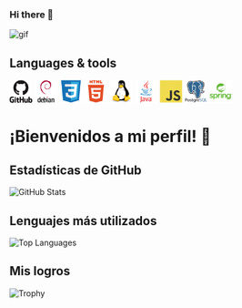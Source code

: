 ### Hi there 👋

<div id="header" aling="center">
<img src="https://media.giphy.com/media/Gb1VVZZncufH1l1a3H/giphy.gif" alt="gif" width="200">
 <!--
<h1 aling="center">Hello, I'm Development of Multiplatform Applications</h1>
<h2 aling="center">Passionate developer specializing in Multiplatform Application Development (DAM). Proficient in designing and implementing mobile and web applications for various platforms. Skilled in programming languages such as Java, HTML, CSS, and JavaScript. Experienced in database management and software testing. Strong expertise in designing flowcharts and diagrams to optimize application workflows. Committed to delivering high-quality, user-friendly applications. Constantly learning and exploring new technologies to stay ahead in the ever-evolving field of software development.</h2>
<h2 aling="center">Apasionado desarrollador especializado en el Desarrollo de Aplicaciones Multiplataforma (DAM). Experto en el diseño e implementación de aplicaciones móviles y web para diversas plataformas. Habilidades en lenguajes de programación como Java, HTML, CSS y JavaScript. Experiencia en gestión de bases de datos y pruebas de software. Amplia experiencia en el diseño de diagramas de flujo y diagramas para optimizar los flujos de trabajo de las aplicaciones. Comprometido en ofrecer aplicaciones de alta calidad y amigables para el usuario. Siempre aprendiendo y explorando nuevas tecnologías para mantenerse al día en el campo en constante evolución del desarrollo de software</h2>
</div>
-->
 <h2>Languages & tools </h2>
 <span>
<img src="https://github.com/devicons/devicon/blob/master/icons/github/github-original-wordmark.svg" title="GitHub"alt="GitHub"
width="40" height="40"/>
 </span>
 <span>
<img src="https://github.com/devicons/devicon/blob/master/icons/debian/debian-original-wordmark.svg" alt="Debian-icon"
width="40" height="40"/>
 </span>
 <span>
<img src="https://github.com/devicons/devicon/blob/master/icons/css3/css3-original.svg" title="css"alt="css-icon"
width="40" height="40"/>
 </span>
 <span> 
 <img src="https://github.com/devicons/devicon/blob/master/icons/html5/html5-plain-wordmark.svg" title="Html"alt="html-icon"
width="40" height="40"/>
 </span>
 <span>
 <img src="https://github.com/devicons/devicon/blob/master/icons/linux/linux-original.svg" title="linux"alt="linux-icon"
width="40" height="40"/>
  </span>
  <span>
<img src="https://github.com/devicons/devicon/blob/master/icons/java/java-original-wordmark.svg" title="java"alt="java-icon"
width="40" height="40"/>
 </span>
 <span> 
 <img src="https://github.com/devicons/devicon/blob/master/icons/javascript/javascript-original.svg" title="javaScript"alt="javaScript-icon"
width="40" height="40"/>
 <span>
 </span>
 <img src="https://github.com/devicons/devicon/blob/master/icons/postgresql/postgresql-original-wordmark.svg" title="sql"alt="sql-icon"
width="40" height="40"/>
 </span>
 <span>
<img src="https://github.com/devicons/devicon/blob/master/icons/spring/spring-original-wordmark.svg" title="spring"alt="spring-icon"
width="40" height="40"/>
</span>

# ¡Bienvenidos a mi perfil! 🚀

## Estadísticas de GitHub
![GitHub Stats](https://github-readme-stats.vercel.app/api?username=ppsegur&show_icons=true&theme=radical)

## Lenguajes más utilizados
![Top Languages](https://github-readme-stats.vercel.app/api/top-langs/?username=ppsegur&layout=compact&theme=radical)

## Mis logros
![Trophy](https://github-profile-trophy.vercel.app/?username=ppsegur&theme=dracula&no-frame=true)

